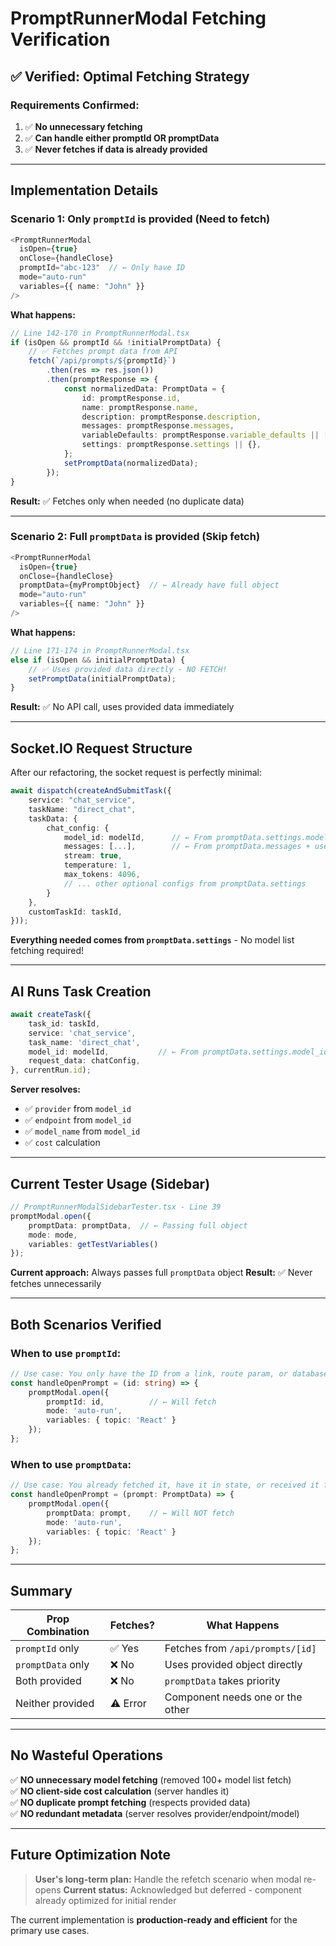 # PromptRunnerModal Fetching Verification

## ✅ Verified: Optimal Fetching Strategy

### Requirements Confirmed:
1. ✅ **No unnecessary fetching**
2. ✅ **Can handle either promptId OR promptData**
3. ✅ **Never fetches if data is already provided**

---

## Implementation Details

### Scenario 1: Only `promptId` is provided (Need to fetch)

```typescript
<PromptRunnerModal
  isOpen={true}
  onClose={handleClose}
  promptId="abc-123"  // ← Only have ID
  mode="auto-run"
  variables={{ name: "John" }}
/>
```

**What happens:**
```typescript
// Line 142-170 in PromptRunnerModal.tsx
if (isOpen && promptId && !initialPromptData) {
    // ✅ Fetches prompt data from API
    fetch(`/api/prompts/${promptId}`)
        .then(res => res.json())
        .then(promptResponse => {
            const normalizedData: PromptData = {
                id: promptResponse.id,
                name: promptResponse.name,
                description: promptResponse.description,
                messages: promptResponse.messages,
                variableDefaults: promptResponse.variable_defaults || [],
                settings: promptResponse.settings || {},
            };
            setPromptData(normalizedData);
        });
}
```

**Result:** ✅ Fetches only when needed (no duplicate data)

---

### Scenario 2: Full `promptData` is provided (Skip fetch)

```typescript
<PromptRunnerModal
  isOpen={true}
  onClose={handleClose}
  promptData={myPromptObject}  // ← Already have full object
  mode="auto-run"
  variables={{ name: "John" }}
/>
```

**What happens:**
```typescript
// Line 171-174 in PromptRunnerModal.tsx
else if (isOpen && initialPromptData) {
    // ✅ Uses provided data directly - NO FETCH!
    setPromptData(initialPromptData);
}
```

**Result:** ✅ No API call, uses provided data immediately

---

## Socket.IO Request Structure

After our refactoring, the socket request is perfectly minimal:

```typescript
await dispatch(createAndSubmitTask({
    service: "chat_service",
    taskName: "direct_chat",
    taskData: {
        chat_config: {
            model_id: modelId,      // ← From promptData.settings.model_id
            messages: [...],        // ← From promptData.messages + user input
            stream: true,
            temperature: 1,
            max_tokens: 4096,
            // ... other optional configs from promptData.settings
        }
    },
    customTaskId: taskId,
}));
```

**Everything needed comes from `promptData.settings`** - No model list fetching required!

---

## AI Runs Task Creation

```typescript
await createTask({
    task_id: taskId,
    service: 'chat_service',
    task_name: 'direct_chat',
    model_id: modelId,           // ← From promptData.settings.model_id
    request_data: chatConfig,
}, currentRun.id);
```

**Server resolves:**
- ✅ `provider` from `model_id`
- ✅ `endpoint` from `model_id`
- ✅ `model_name` from `model_id`
- ✅ `cost` calculation

---

## Current Tester Usage (Sidebar)

```typescript
// PromptRunnerModalSidebarTester.tsx - Line 39
promptModal.open({
    promptData: promptData,  // ← Passing full object
    mode: mode,
    variables: getTestVariables()
});
```

**Current approach:** Always passes full `promptData` object
**Result:** ✅ Never fetches unnecessarily

---

## Both Scenarios Verified

### When to use `promptId`:
```typescript
// Use case: You only have the ID from a link, route param, or database reference
const handleOpenPrompt = (id: string) => {
    promptModal.open({
        promptId: id,          // ← Will fetch
        mode: 'auto-run',
        variables: { topic: 'React' }
    });
};
```

### When to use `promptData`:
```typescript
// Use case: You already fetched it, have it in state, or received it from parent
const handleOpenPrompt = (prompt: PromptData) => {
    promptModal.open({
        promptData: prompt,    // ← Will NOT fetch
        mode: 'auto-run',
        variables: { topic: 'React' }
    });
};
```

---

## Summary

| Prop Combination | Fetches? | What Happens |
|------------------|----------|--------------|
| `promptId` only | ✅ Yes | Fetches from `/api/prompts/[id]` |
| `promptData` only | ❌ No | Uses provided object directly |
| Both provided | ❌ No | `promptData` takes priority |
| Neither provided | ⚠️ Error | Component needs one or the other |

---

## No Wasteful Operations

✅ **NO unnecessary model fetching** (removed 100+ model list fetch)  
✅ **NO client-side cost calculation** (server handles it)  
✅ **NO duplicate prompt fetching** (respects provided data)  
✅ **NO redundant metadata** (server resolves provider/endpoint/model)

---

## Future Optimization Note

> **User's long-term plan:** Handle the refetch scenario when modal re-opens
> **Current status:** Acknowledged but deferred - component already optimized for initial render

The current implementation is **production-ready and efficient** for the primary use cases.

